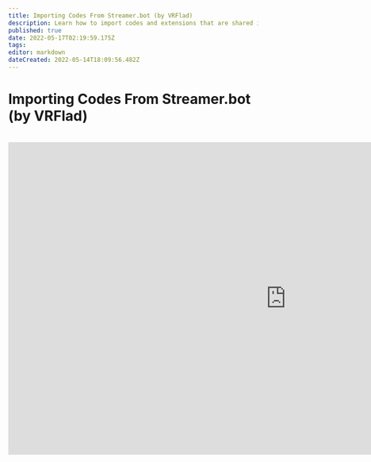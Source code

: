 ```yaml
---
title: Importing Codes From Streamer.bot (by VRFlad)
description: Learn how to import codes and extensions that are shared in the community.
published: true
date: 2022-05-17T02:19:59.175Z
tags: 
editor: markdown
dateCreated: 2022-05-14T18:09:56.482Z
---
```


# Importing Codes From Streamer.bot (by VRFlad)
<br>
<iframe width="1120" height="630" src="https://www.youtube.com/embed/KtAjK6KlnCQ" title="YouTube video player" frameborder="0" allow="accelerometer; autoplay; clipboard-write; encrypted-media; gyroscope; picture-in-picture" allowfullscreen></iframe>